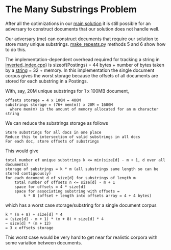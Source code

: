 ﻿The Many Substrings Problem
===========================
After all the optimizations in our [main solution](https://github.com/peterwilliams97/repeats)
it is still possible for an adversary to construct documents that our solution does
not handle well.

Our adversary (me) can construct documents that require our solution to store
many unique substrings.
[make_repeats.py](https://github.com/peterwilliams97/repeats/blob/master/make_repeats.py)
methods 5 and 6 show how to do this.

The implementation-dependent overhead required for tracking a string in
[inverted_index.cpp](https://github.com/peterwilliams97/repeats/blob/master/repeats/inverted_index.cpp))
is sizeof(Postings) = 44 bytes + number of bytes taken by a
[string](http://social.msdn.microsoft.com/forums/en-US/vclanguage/thread/9a59970d-c7bf-4ed5-8267-e482c4e461a7/)
= 32 + memory. In this
implementation the single document corpus gives
the worst storage because the offsets of all documents are stored for each substring in a
Postings.

With, say, 20M unique substrings for 1 x 100MB document,

    offsets storage = 4 x 100M = 400M
    substrings storage = (76+ mem(m)) x 20M = 1600M
      where mem(m) is the amount of memory allocated for an m character string


We can reduce the substrings storage as follows

    Store substrings for all docs in one place
    Reduce this to intersection of valid substrings in all docs
    For each doc, store offsets of substrings

This would give

    total number of unique substrings k <= min(size[d] - m + 1, d over all documents)
    storage of substrings = k * m (all substrings same length so can be stored contiguously)
    for each document d of size[d] for substrings of length m
        total number of offsets n <= size[d] - m + 1
        space for offsets = 4 * size[d]
        space for associating substring with offsets =
            k * 8 (offset + length into offsets array = 4 + 4 bytes)

which has a worst case storage/substring for a single document corpus

    k * (m + 8) + size[d] * 4
    = (size[d] - m + 1) * (m + 8) + size[d] * 4
    ~ size[d] * (m + 12)
    = 3 x offsets storage

This worst case would be very hard to get near for realistic corpora with some
variation between documents.
